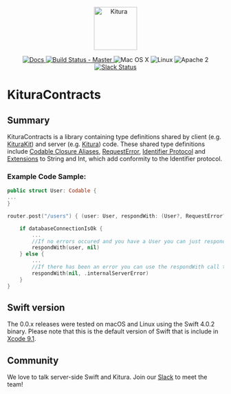 <p align="center">
<a href="http://kitura.io/">
<img src="https://raw.githubusercontent.com/IBM-Swift/Kitura/master/Sources/Kitura/resources/kitura-bird.svg?sanitize=true" height="100" alt="Kitura">
</a>
</p>


<p align="center">
<a href="http://www.kitura.io/">
<img src="https://img.shields.io/badge/docs-kitura.io-1FBCE4.svg" alt="Docs">
</a>
<a href="https://travis-ci.org/IBM-Swift/Kitura-net">
<img src="https://travis-ci.org/IBM-Swift/KituraContracts.svg?branch=master" alt="Build Status - Master">
</a>
<img src="https://img.shields.io/badge/os-Mac%20OS%20X-green.svg?style=flat" alt="Mac OS X">
<img src="https://img.shields.io/badge/os-linux-green.svg?style=flat" alt="Linux">
<img src="https://img.shields.io/badge/license-Apache2-blue.svg?style=flat" alt="Apache 2">
<a href="http://swift-at-ibm-slack.mybluemix.net/">
<img src="http://swift-at-ibm-slack.mybluemix.net/badge.svg" alt="Slack Status">
</a>
</p>

# KituraContracts

## Summary

KituraContracts is a library containing type definitions shared by client (e.g. [KituraKit](https://ibm-swift.github.io/KituraKit/)) and server (e.g. [Kitura](https://ibm-swift.github.io/Kitura)) code. These shared type definitions include [Codable Closure Aliases](https://ibm-swift.github.io/KituraContracts/Typealiases.html), [RequestError](https://ibm-swift.github.io/KituraContracts/Structs/RequestError.html), [Identifier Protocol](https://ibm-swift.github.io/KituraContracts/Protocols/Identifier.html#/s:15KituraContracts10IdentifierP5valueSSv) and [Extensions](https://ibm-swift.github.io/KituraContracts/Extensions.html#/s:SS) to String and Int, which add conformity to the Identifier protocol.

### Example Code Sample: ###
````swift
public struct User: Codable {
...
}

router.post("/users") { (user: User, respondWith: (User?, RequestError?) -> Void) in

    if databaseConnectionIsOk {
        ...
        //If no errors occured and you have a User you can just respond with the user by passing nil as the 'RequestError?' value.
        respondWith(user, nil)
    } else {
        ...
        //If there has been an error you can use the respondWith call to respond with an appropiate error and passing nil for the User?.
        respondWith(nil, .internalServerError)
    }
}
````

## Swift version
The 0.0.x releases were tested on macOS and Linux using the Swift 4.0.2 binary. Please note that this is the default version of Swift that is include in [Xcode 9.1](https://developer.apple.com/xcode/).

## Community

We love to talk server-side Swift and Kitura. Join our [Slack](http://swift-at-ibm-slack.mybluemix.net/) to meet the team!
